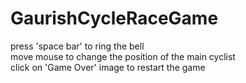 # GaurishCycleRaceGame
press  'space bar' to ring the bell<br>
move mouse to change the  position of the main cyclist<br>
click on 'Game Over' image to restart the game<br>

